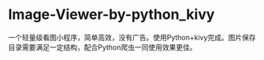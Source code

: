 # Image-Viewer-by-python_kivy
一个轻量级看图小程序，简单高效，没有广告。使用Python+kivy完成。图片保存目录需要满足一定结构，配合Python爬虫一同使用效果更佳。
